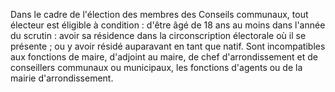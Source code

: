 Dans le cadre de l'élection des membres des Conseils communaux, tout électeur est éligible à condition :
d'être âgé de 18 ans au moins dans l'année du scrutin :
avoir sa résidence dans la circonscription électorale où il se présente ;
ou y avoir résidé auparavant en tant que natif.
Sont incompatibles aux fonctions de maire, d'adjoint au maire, de chef d'arrondissement et de conseillers communaux ou municipaux, les fonctions d'agents ou de la mairie d'arrondissement.